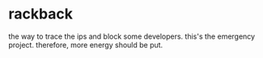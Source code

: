 # rackback
the way to trace the ips and block some developers. this's the emergency project. therefore, more energy should be put.
